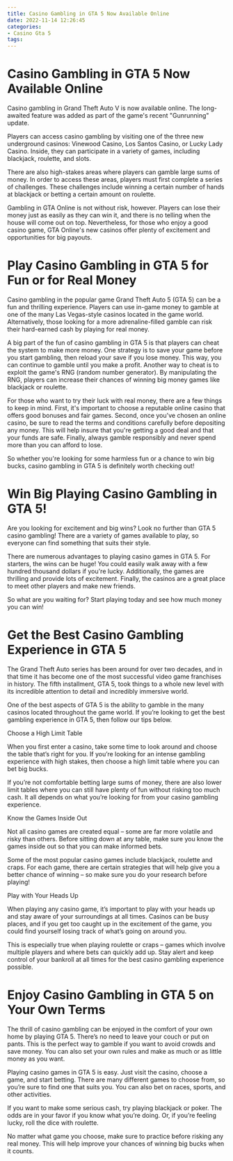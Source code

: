 ```yaml
---
title: Casino Gambling in GTA 5 Now Available Online 
date: 2022-11-14 12:26:45
categories:
- Casino Gta 5
tags:
---
```



#  Casino Gambling in GTA 5 Now Available Online 

Casino gambling in Grand Theft Auto V is now available online. The long-awaited feature was added as part of the game's recent "Gunrunning" update.

Players can access casino gambling by visiting one of the three new underground casinos: Vinewood Casino, Los Santos Casino, or Lucky Lady Casino. Inside, they can participate in a variety of games, including blackjack, roulette, and slots.

There are also high-stakes areas where players can gamble large sums of money. In order to access these areas, players must first complete a series of challenges. These challenges include winning a certain number of hands at blackjack or betting a certain amount on roulette.

Gambling in GTA Online is not without risk, however. Players can lose their money just as easily as they can win it, and there is no telling when the house will come out on top. Nevertheless, for those who enjoy a good casino game, GTA Online's new casinos offer plenty of excitement and opportunities for big payouts.

#  Play Casino Gambling in GTA 5 for Fun or for Real Money 

Casino gambling in the popular game Grand Theft Auto 5 (GTA 5) can be a fun and thrilling experience. Players can use in-game money to gamble at one of the many Las Vegas-style casinos located in the game world. Alternatively, those looking for a more adrenaline-filled gamble can risk their hard-earned cash by playing for real money.

A big part of the fun of casino gambling in GTA 5 is that players can cheat the system to make more money. One strategy is to save your game before you start gambling, then reload your save if you lose money. This way, you can continue to gamble until you make a profit. Another way to cheat is to exploit the game's RNG (random number generator). By manipulating the RNG, players can increase their chances of winning big money games like blackjack or roulette.

For those who want to try their luck with real money, there are a few things to keep in mind. First, it's important to choose a reputable online casino that offers good bonuses and fair games. Second, once you've chosen an online casino, be sure to read the terms and conditions carefully before depositing any money. This will help insure that you're getting a good deal and that your funds are safe. Finally, always gamble responsibly and never spend more than you can afford to lose.

So whether you're looking for some harmless fun or a chance to win big bucks, casino gambling in GTA 5 is definitely worth checking out!

#  Win Big Playing Casino Gambling in GTA 5! 

Are you looking for excitement and big wins? Look no further than GTA 5 casino gambling! There are a variety of games available to play, so everyone can find something that suits their style.

There are numerous advantages to playing casino games in GTA 5. For starters, the wins can be huge! You could easily walk away with a few hundred thousand dollars if you're lucky. Additionally, the games are thrilling and provide lots of excitement. Finally, the casinos are a great place to meet other players and make new friends.

So what are you waiting for? Start playing today and see how much money you can win!

#  Get the Best Casino Gambling Experience in GTA 5 

The Grand Theft Auto series has been around for over two decades, and in that time it has become one of the most successful video game franchises in history. The fifth installment, GTA 5, took things to a whole new level with its incredible attention to detail and incredibly immersive world.

One of the best aspects of GTA 5 is the ability to gamble in the many casinos located throughout the game world. If you’re looking to get the best gambling experience in GTA 5, then follow our tips below.

Choose a High Limit Table

When you first enter a casino, take some time to look around and choose the table that’s right for you. If you’re looking for an intense gambling experience with high stakes, then choose a high limit table where you can bet big bucks.

If you’re not comfortable betting large sums of money, there are also lower limit tables where you can still have plenty of fun without risking too much cash. It all depends on what you’re looking for from your casino gambling experience.

Know the Games Inside Out

Not all casino games are created equal – some are far more volatile and risky than others. Before sitting down at any table, make sure you know the games inside out so that you can make informed bets.

Some of the most popular casino games include blackjack, roulette and craps. For each game, there are certain strategies that will help give you a better chance of winning – so make sure you do your research before playing!

Play with Your Heads Up

When playing any casino game, it’s important to play with your heads up and stay aware of your surroundings at all times. Casinos can be busy places, and if you get too caught up in the excitement of the game, you could find yourself losing track of what’s going on around you.

This is especially true when playing roulette or craps – games which involve multiple players and where bets can quickly add up. Stay alert and keep control of your bankroll at all times for the best casino gambling experience possible.

#  Enjoy Casino Gambling in GTA 5 on Your Own Terms

The thrill of casino gambling can be enjoyed in the comfort of your own home by playing GTA 5. There’s no need to leave your couch or put on pants. This is the perfect way to gamble if you want to avoid crowds and save money. You can also set your own rules and make as much or as little money as you want.

Playing casino games in GTA 5 is easy. Just visit the casino, choose a game, and start betting. There are many different games to choose from, so you’re sure to find one that suits you. You can also bet on races, sports, and other activities.

If you want to make some serious cash, try playing blackjack or poker. The odds are in your favor if you know what you’re doing. Or, if you’re feeling lucky, roll the dice with roulette.

No matter what game you choose, make sure to practice before risking any real money. This will help improve your chances of winning big bucks when it counts.